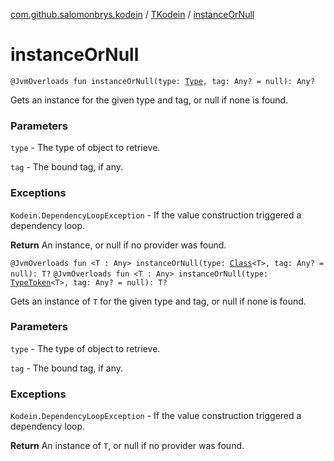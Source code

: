 [com.github.salomonbrys.kodein](../index.md) / [TKodein](index.md) / [instanceOrNull](.)

# instanceOrNull

`@JvmOverloads fun instanceOrNull(type: `[`Type`](http://docs.oracle.com/javase/6/docs/api/java/lang/reflect/Type.html)`, tag: Any? = null): Any?`

Gets an instance for the given type and tag, or null if none is found.

### Parameters

`type` - The type of object to retrieve.

`tag` - The bound tag, if any.

### Exceptions

`Kodein.DependencyLoopException` - If the value construction triggered a dependency loop.

**Return**
An instance, or null if no provider was found.

`@JvmOverloads fun <T : Any> instanceOrNull(type: `[`Class`](http://docs.oracle.com/javase/6/docs/api/java/lang/Class.html)`<T>, tag: Any? = null): T?`
`@JvmOverloads fun <T : Any> instanceOrNull(type: `[`TypeToken`](../-type-token/index.md)`<T>, tag: Any? = null): T?`

Gets an instance of `T` for the given type and tag, or null if none is found.

### Parameters

`type` - The type of object to retrieve.

`tag` - The bound tag, if any.

### Exceptions

`Kodein.DependencyLoopException` - If the value construction triggered a dependency loop.

**Return**
An instance of `T`, or null if no provider was found.

